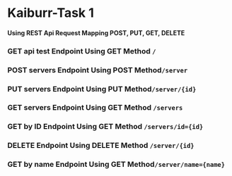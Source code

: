 # Kaiburr-Task 1

  #### Using REST Api Request Mapping POST, PUT, GET, DELETE

### GET api test Endpoint Using GET Method ``/``  
  
### POST servers Endpoint Using POST Method``/server``

### PUT servers Endpoint Using PUT Method``/server/{id}``

### GET servers Endpoint Using GET Method ``/servers``

### GET by ID Endpoint Using GET Method ``/servers/id={id}``

### DELETE Endpoint Using DELETE Method ``/server/{id}``

### GET by name Endpoint Using GET Method``/server/name={name}``
